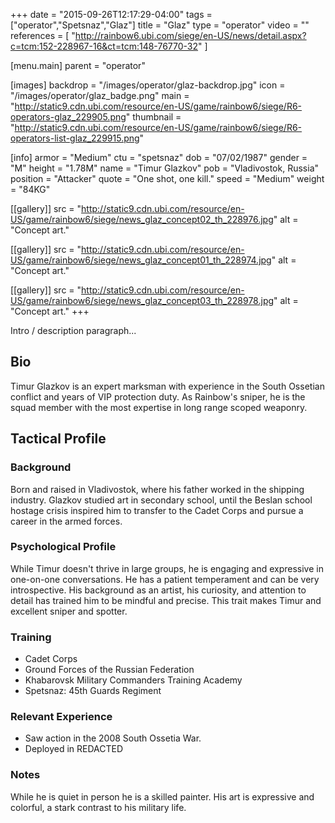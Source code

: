 +++
date = "2015-09-26T12:17:29-04:00"
tags = ["operator","Spetsnaz","Glaz"]
title = "Glaz"
type = "operator"
video = ""
references = [
  "http://rainbow6.ubi.com/siege/en-US/news/detail.aspx?c=tcm:152-228967-16&ct=tcm:148-76770-32"
]

[menu.main]
  parent = "operator"

[images]
  backdrop = "/images/operator/glaz-backdrop.jpg"
  icon = "/images/operator/glaz_badge.png"
  main = "http://static9.cdn.ubi.com/resource/en-US/game/rainbow6/siege/R6-operators-glaz_229905.png"
  thumbnail = "http://static9.cdn.ubi.com/resource/en-US/game/rainbow6/siege/R6-operators-list-glaz_229915.png"

[info]
  armor = "Medium"
  ctu = "spetsnaz"
  dob = "07/02/1987"
  gender = "M"
  height = "1.78M"
  name = "Timur Glazkov"
  pob = "Vladivostok, Russia"
  position = "Attacker"
  quote = "One shot, one kill."
  speed = "Medium"
  weight = "84KG"

[[gallery]]
  src = "http://static9.cdn.ubi.com/resource/en-US/game/rainbow6/siege/news_glaz_concept02_th_228976.jpg"
  alt = "Concept art."

[[gallery]]
  src = "http://static9.cdn.ubi.com/resource/en-US/game/rainbow6/siege/news_glaz_concept01_th_228974.jpg"
  alt = "Concept art."

[[gallery]]
  src = "http://static9.cdn.ubi.com/resource/en-US/game/rainbow6/siege/news_glaz_concept03_th_228978.jpg"
  alt = "Concept art."
+++

Intro / description paragraph...<!--more-->

## Bio

Timur Glazkov is an expert marksman with experience in the South Ossetian conflict and years of VIP protection duty. As Rainbow's sniper, he is the squad member with the most expertise in long range scoped weaponry.

## Tactical Profile

### Background

Born and raised in Vladivostok, where his father worked in the shipping industry. Glazkov studied art in secondary school, until the Beslan school hostage crisis inspired him to transfer to the Cadet Corps and pursue a career in the armed forces.

### Psychological Profile

While Timur doesn't thrive in large groups, he is engaging and expressive in one-on-one conversations. He has a patient temperament and can be very introspective. His background as an artist, his curiosity, and attention to detail has trained him to be mindful and precise. This trait makes Timur and excellent sniper and spotter.

### Training

* Cadet Corps
* Ground Forces of the Russian Federation
* Khabarovsk Military Commanders Training Academy
* Spetsnaz: 45th Guards Regiment

### Relevant Experience

* Saw action in the 2008 South Ossetia War.
* Deployed in REDACTED

### Notes

While he is quiet in person he is a skilled painter. His art is expressive and colorful, a stark contrast to his military life.
